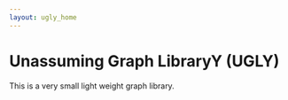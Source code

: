 ```yaml
---
layout: ugly_home
---
```


# Unassuming Graph LibraryY (UGLY)

This is a very small light weight graph library. 
